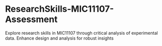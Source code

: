# ResearchSkills-MIC11107-Assessment
Explore research skills in MIC11107 through critical analysis of experimental data. Enhance design and analysis for robust insights
